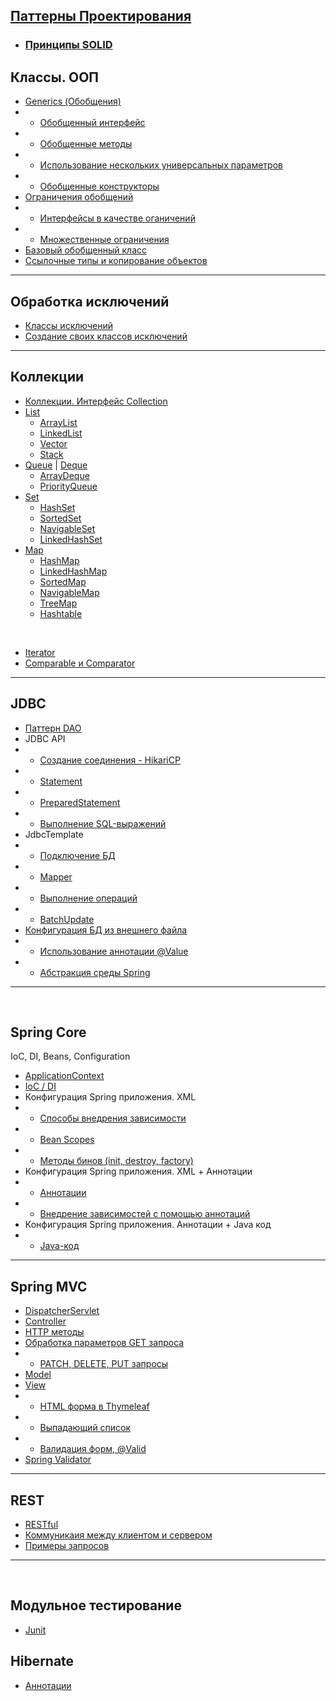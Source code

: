 ## [Паттерны Проектирования](Pattern/Pattern.md)
+ ### [Принципы SOLID]()

## Классы. ООП

+ [Generics (Обобщения)](Java/Class_OOP/Generics.md)
+ + [Обобщенный интерфейс](Java/Class_OOP/Generics.md#outinterface)
+ + [Обобщенные методы](Java/Class_OOP/Generics.md#outmethods)
+ + [Использование нескольких универсальных параметров](Java/Class_OOP/Generics.md#universalpar)
+ + [Обобщенные конструкторы](Java/Class_OOP/Generics.md#outconstruction)
+ [Ограничения обобщений](Java/Class_OOP/ОграниченияGenerics.md)
+ + [Интерфейсы в качестве оганичений](Java/Class_OOP/ОграниченияGenerics.md#interfgenerics)
+ + [Множественные ограничения](Java/Class_OOP/ОграниченияGenerics.md#plural)
+ [Базовый обобщенный класс](Java/Class_OOP/НаследованиеGenerics.md)
+ [Ссылочные типы и копирование объектов](Java/Class_OOP/СсылочныеТипы&КопированиеОбъектов.md)
___

## Обработка исключений
+ [Классы исключений](Java/Exception/ОператорThrows.md)
+ [Создание своих классов исключений](Java/Exception/СозданиевоихКлассовИсключений.md)

___

## Коллекции
+ [Коллекции. Интерфейс Collection](Java/Collection/ТипыКоллекций_ИнтерфейсCollection.md)
+ [List](Java/Collection/ArrayList_ИнтерфейсList.md#list)
  + [ArrayList](Java/Collection/ArrayList_ИнтерфейсList.md#arraylist)
  + [LinkedList](Java/Collection/ArrayList_ИнтерфейсList.md#linkedlist)
  + [Vector](Java/Collection/ArrayList_ИнтерфейсList.md#vector)
  + [Stack](Java/Collection/ArrayList_ИнтерфейсList.md#stack)
+ [Queue](Java/Collection/ArrayList_ИнтерфейсList.md#queue) | [Deque](Java/Collection/ArrayList_ИнтерфейсList.md#deque)
  + [ArrayDeque](Java/Collection/ArrayList_ИнтерфейсList.md#arrdeque)
  + [PriorityQueue](Java/Collection/ArrayList_ИнтерфейсList.md#priorityqueue)
+ [Set](Java/Collection/ArrayList_ИнтерфейсList.md#set)
  + [HashSet](Java/Collection/ArrayList_ИнтерфейсList.md#hashset)
  + [SortedSet](Java/Collection/ArrayList_ИнтерфейсList.md#sortedset)
  + [NavigableSet](Java/Collection/ArrayList_ИнтерфейсList.md#navset)
  + [LinkedHashSet](Java/Collection/ArrayList_ИнтерфейсList.md#linkedhashset)
+ [Map](Java/Collection/ArrayList_ИнтерфейсList.md#map)
  + [HashMap](Java/Collection/ArrayList_ИнтерфейсList.md#hashmap)
  + [LinkedHashMap](Java/Collection/ArrayList_ИнтерфейсList.md#linkedhashmap)
  + [SortedMap](Java/Collection/ArrayList_ИнтерфейсList.md#sortedmap)
  + [NavigableMap](Java/Collection/ArrayList_ИнтерфейсList.md#navigablemap)
  + [TreeMap](Java/Collection/ArrayList_ИнтерфейсList.md#treemap)
  + [Hashtable](Java/Collection/ArrayList_ИнтерфейсList.md#hashtable)

<br>

+ [Iterator](Java/Collection/Iterator.md)
+ [Comparable и Comparator](Java/Collection/ComparableComparator.md)
___


## JDBC
+ [Паттерн DAO](Java/DataBase/Patern.md)
+ JDBC API
+ + [Создание соединения - HikariCP](Java/DataBase/JDBC_API.md#1)
+ + [Statement](Java/DataBase/JDBC_API.md#2)
+ + [PreparedStatement](Java/DataBase/JDBC_API.md#4)
+ + [Выполнение SQL-выражений](Java/DataBase/JDBC_API.md#3)
+ JdbcTemplate
+ + [Подключение БД](Java/DataBase/JDBC_Template.md#1)
+ + [Mapper](Java/DataBase/JDBC_Template.md#2)
+ + [Выполнение операций](Java/DataBase/JDBC_Template.md#3)
+ + [BatchUpdate](Java/DataBase/ConfigFile.md#4)
+ [Конфигурация БД из внешнего файла](Java/DataBase/ConfigFile.md)
+ + [Использование аннотации @Value](Java/DataBase/ConfigFile.md#2)
+ + [Абстракция среды Spring](Java/DataBase/ConfigFile.md#3)
___
<br>

## Spring Core
IoC, DI, Beans, Configuration
+ [ApplicationContext](Framework/Spring/SpringCore/SpringCore.md#appcontext)
+ [IoC / DI](Framework/Spring/SpringCore/SpringCore.md#iocdi)
+ Конфигурация Spring приложения. XML
+ + [Способы внедрения зависимости](Framework/Spring/SpringCore/Configura_XML.md#dependency)
+ + [Bean Scopes](Framework/Spring/SpringCore/Configura_XML.md#beans)
+ + [Методы бинов (init, destroy, factory)](Framework/Spring/SpringCore/Configura_XML.md#indemethod)
+ Конфигурация Spring приложения. XML + Аннотации
+ + [Аннотации](Framework/Spring/SpringCore/Config_annotation+XML.md#annotation)
+ + [Внедрение зависимостей с помощью аннотаций](Framework/Spring/SpringCore/Config_annotation+XML.md#implanat)
+ Конфигурация Spring приложения. Аннотации + Java код
+ + [Java-код](Framework/Spring/SpringCore/Config_annotation+JavaCode.md)
___

## Spring MVC
+ [DispatcherServlet](Framework/Spring/MVC/MVC.md#ds)
+ [Controller](Framework/Spring/MVC/MVC.md#controller)
+ [HTTP методы](Framework/Spring/MVC/MVC.md#http)
+ [Обработка параметров GET запроса](Framework/Spring/MVC/MVC.md#get)
+ + [PATCH, DELETE, PUT запросы](Framework/Spring/MVC/MVC.md#pdp)
+ [Model](Framework/Spring/MVC/MVC.md#model)
+ [View](Framework/Spring/MVC/MVC.md#view)
+ + [HTML форма в Thymeleaf](Framework/Spring/MVC/MVC.md#thymeleaf)
+ + [Выпадающий список](Framework/Spring/MVC/MVC.md#lable)
+ + [Валидация форм, @Valid](Framework/Spring/MVC/MVC.md#valid)
+ [Spring Validator](Framework/Spring/MVC/MVC.md#springvalid)
___

## REST 
+ [RESTful](Framework/Spring/MVC/REST.md#1)
+ [Коммуникаия между клиентом и сервером](Framework/Spring/MVC/REST.md#2)
+ [Примеры запросов](Framework/Spring/MVC/REST.md#3)
___
<br>

## Модульное тестирование

+ [Junit](Framework/Test/Junit.md)

## Hibernate

+ [Аннотации](Framework/Hibernate/Hibernate.md)